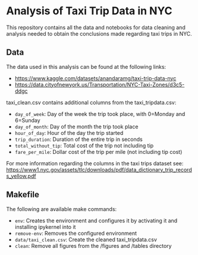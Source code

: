 # Analysis of Taxi Trip Data in NYC
This repository contains all the data and notebooks for data cleaning and analysis needed to obtain the conclusions made regarding taxi trips in NYC.

## Data
The data used in this analysis can be found at the following links:
- https://www.kaggle.com/datasets/anandaramg/taxi-trip-data-nyc
- https://data.cityofnewyork.us/Transportation/NYC-Taxi-Zones/d3c5-ddgc

taxi_clean.csv contains additional columns from the taxi_tripdata.csv:
- `day_of_week`: Day of the week the trip took place, with 0=Monday and 6=Sunday
- `day_of_month`: Day of the month the trip took place
- `hour_of_day`: Hour of the day the trip started
- `trip_duration`: Duration of the entire trip in seconds
- `total_without_tip`: Total cost of the trip not including tip
- `fare_per_mile`: Dollar cost of the trip per mile (not including tip cost)

For more information regarding the columns in the taxi trips dataset see: https://www1.nyc.gov/assets/tlc/downloads/pdf/data_dictionary_trip_records_yellow.pdf

## Makefile
The following are available make commands:
- `env`: Creates the environment and configures it by activating it and installing ipykernel into it
- `remove-env`: Removes the configured environment
- `data/taxi_clean.csv`: Create the cleaned taxi_tripdata.csv
- `clean`: Remove all figures from the /figures and /tables directory